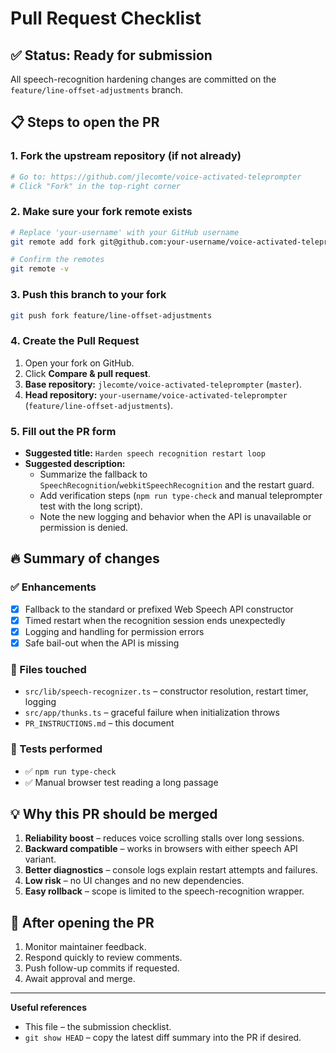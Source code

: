 # Pull Request Checklist

## ✅ Status: Ready for submission

All speech-recognition hardening changes are committed on the `feature/line-offset-adjustments` branch.

## 📋 Steps to open the PR

### 1. Fork the upstream repository (if not already)
```bash
# Go to: https://github.com/jlecomte/voice-activated-teleprompter
# Click "Fork" in the top-right corner
```

### 2. Make sure your fork remote exists
```bash
# Replace 'your-username' with your GitHub username
git remote add fork git@github.com:your-username/voice-activated-teleprompter.git

# Confirm the remotes
git remote -v
```

### 3. Push this branch to your fork
```bash
git push fork feature/line-offset-adjustments
```

### 4. Create the Pull Request
1. Open your fork on GitHub.
2. Click **Compare & pull request**.
3. **Base repository:** `jlecomte/voice-activated-teleprompter` (`master`).
4. **Head repository:** `your-username/voice-activated-teleprompter` (`feature/line-offset-adjustments`).

### 5. Fill out the PR form
- **Suggested title:** `Harden speech recognition restart loop`
- **Suggested description:**
  - Summarize the fallback to `SpeechRecognition`/`webkitSpeechRecognition` and the restart guard.
  - Add verification steps (`npm run type-check` and manual teleprompter test with the long script).
  - Note the new logging and behavior when the API is unavailable or permission is denied.

## 🔥 Summary of changes

### ✅ Enhancements
- [x] Fallback to the standard or prefixed Web Speech API constructor
- [x] Timed restart when the recognition session ends unexpectedly
- [x] Logging and handling for permission errors
- [x] Safe bail-out when the API is missing

### 📁 Files touched
- `src/lib/speech-recognizer.ts` – constructor resolution, restart timer, logging
- `src/app/thunks.ts` – graceful failure when initialization throws
- `PR_INSTRUCTIONS.md` – this document

### 🧪 Tests performed
- ✅ `npm run type-check`
- ✅ Manual browser test reading a long passage

## 💡 Why this PR should be merged

1. **Reliability boost** – reduces voice scrolling stalls over long sessions.
2. **Backward compatible** – works in browsers with either speech API variant.
3. **Better diagnostics** – console logs explain restart attempts and failures.
4. **Low risk** – no UI changes and no new dependencies.
5. **Easy rollback** – scope is limited to the speech-recognition wrapper.

## 📧 After opening the PR
1. Monitor maintainer feedback.
2. Respond quickly to review comments.
3. Push follow-up commits if requested.
4. Await approval and merge.

---

**Useful references**
- This file – the submission checklist.
- `git show HEAD` – copy the latest diff summary into the PR if desired.

